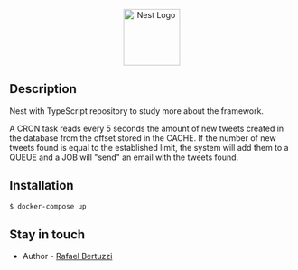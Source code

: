 <p align="center">
  <a href="http://nestjs.com/" target="blank"><img src="https://nestjs.com/img/logo-small.svg" width="100" alt="Nest Logo" /></a>
</p>

## Description

Nest with TypeScript repository to study more about the framework. 

A CRON task reads every 5 seconds the amount of new tweets created in the database from the offset stored in the CACHE. If the number of new tweets found is equal to the established limit, the system will add them to a QUEUE and a JOB will "send" an email with the tweets found.

## Installation

```bash
$ docker-compose up
```

## Stay in touch

- Author - [Rafael Bertuzzi](https://www.linkedin.com/in/rafaelbertuzzi/)

